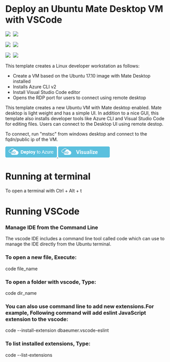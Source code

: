 # Deploy an Ubuntu Mate Desktop VM with VSCode

<IMG SRC="https://azurequickstartsservice.blob.core.windows.net/badges/101-ubuntu-mate-desktop-vscode/PublicLastTestDate.svg" />&nbsp;
<IMG SRC="https://azurequickstartsservice.blob.core.windows.net/badges/101-ubuntu-mate-desktop-vscode/PublicDeployment.svg" />&nbsp;

<IMG SRC="https://azurequickstartsservice.blob.core.windows.net/badges/101-ubuntu-mate-desktop-vscode/FairfaxLastTestDate.svg" />&nbsp;
<IMG SRC="https://azurequickstartsservice.blob.core.windows.net/badges/101-ubuntu-mate-desktop-vscode/FairfaxDeployment.svg" />&nbsp;

<IMG SRC="https://azurequickstartsservice.blob.core.windows.net/badges/101-ubuntu-mate-desktop-vscode/BestPracticeResult.svg" />&nbsp;
<IMG SRC="https://azurequickstartsservice.blob.core.windows.net/badges/101-ubuntu-mate-desktop-vscode/CredScanResult.svg" />&nbsp;

This template creates a Linux developer workstation as follows:

- Create a VM based on the Ubuntu 17.10 image with Mate Desktop installed
- Installs Azure CLI v2
- Install Visual Studio Code editor
- Opens the RDP port for users to connect using remote desktop

This template creates a new Ubuntu VM with Mate desktop enabled. Mate desktop is light weight and has a simple UI. In addition to a nice GUI, this template also installs developer tools like Azure CLI and Visual Studio Code for editing files. Users can connect to the Desktop UI using remote destop.

To connect, run "mstsc" from windows desktop and connect to the fqdn/public ip of the VM.
 
<a href="https://portal.azure.com/#create/Microsoft.Template/uri/https%3A%2F%2Fraw.githubusercontent.com%2FAzure%2Fazure-quickstart-templates%2Fmaster%2F101-ubuntu-mate-desktop-vscode%2Fazuredeploy.json" target="_blank">
    <img src="https://raw.githubusercontent.com/Azure/azure-quickstart-templates/master/1-CONTRIBUTION-GUIDE/images/deploytoazure.png"/>
</a>
<a href="http://armviz.io/#/?load=https%3A%2F%2Fraw.githubusercontent.com%2FAzure%2Fazure-quickstart-templates%2Fmaster%2F101-ubuntu-mate-desktop-vscode%2Fazuredeploy.json" target="_blank">
    <img src="https://raw.githubusercontent.com/Azure/azure-quickstart-templates/master/1-CONTRIBUTION-GUIDE/images/visualizebutton.png"/>
</a>

# Running at terminal 

To open a terminal with Ctrl + Alt + t 

# Running VSCode

### Manage IDE from the Command Line
The vscode IDE includes a command line tool called code which can use to manage the IDE directly from the Ubuntu terminal.

### To open a new file, Execute:
code file_name

### To open a folder with vscode, Type:
code dir_name

### You can also use command line to add new extensions.For example, Following command will add eslint JavaScript extension to the vscode:
code --install-extension dbaeumer.vscode-eslint

### To list installed extensions, Type:
code --list-extensions

